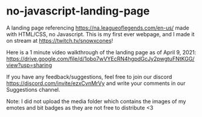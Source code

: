 # no-javascript-landing-page

A landing page referencing https://na.leagueoflegends.com/en-us/ made with HTML/CSS, no Javascript. This is my first ever webpage, and I made it on stream at https://twitch.tv/snowxcones! 

Here is a 1 minute video walkthrough of the landing page as of April 9, 2021: https://drive.google.com/file/d/1obo7wVYEcRN4hgpdGcJy2pwgtuFNtKGG/view?usp=sharing

If you have any feedback/suggestions, feel free to join our discord https://discord.com/invite/ezxCvnMrVy and write your comments in our Suggestions channel. 

Note: I did not upload the media folder which contains the images of my emotes and bit badges as they are not free to distribute <3 

